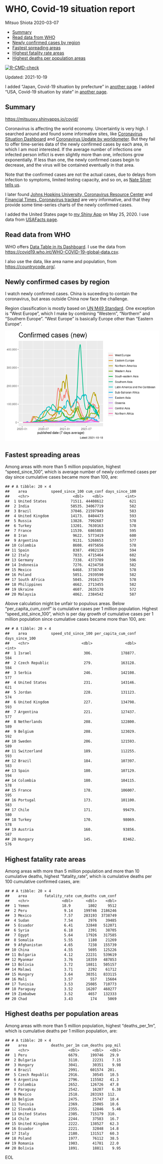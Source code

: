 WHO, Covid-19 situation report
================
Mitsuo Shiota
2020-03-07

-   [Summary](#summary)
-   [Read data from WHO](#read-data-from-who)
-   [Newly confirmed cases by region](#newly-confirmed-cases-by-region)
-   [Fastest spreading areas](#fastest-spreading-areas)
-   [Highest fatality rate areas](#highest-fatality-rate-areas)
-   [Highest deaths per population
    areas](#highest-deaths-per-population-areas)

<!-- badges: start -->

[![R-CMD-check](https://github.com/mitsuoxv/covid/workflows/R-CMD-check/badge.svg)](https://github.com/mitsuoxv/covid/actions)
<!-- badges: end -->

Updated: 2021-10-19

I added “Japan, Covid-19 situation by prefecture” in [another
page](Japan.md). I added “USA, Covid-19 situation by state” in [another
page](USA.md).

## Summary

<https://mitsuoxv.shinyapps.io/covid/>

Coronavirus is affecting the world economy. Uncertaintiy is very high. I
searched around and found some informative sites, like [Coronavirus
Situation
Dashboard](https://who.maps.arcgis.com/apps/opsdashboard/index.html#/c88e37cfc43b4ed3baf977d77e4a0667)
and [Coronavirus Update by
worldometer](https://www.worldometers.info/coronavirus/). But they fail
to offer time-series data of the newly confirmed cases by each area, in
which I am most interested. If the average number of infections one
infected person inflict is even slightly more than one, infections grow
exponentially. If less than one, the newly confirmed cases begin to
decrease, and the virus will be contained eventually in that area.

Note that the confirmed cases are not the actual cases, due to delays
from infection to symptoms, limited testing capacity, and so on, as
[Nate Silver tells
us](https://fivethirtyeight.com/features/coronavirus-case-counts-are-meaningless/).

I later found [Johns Hopkins University, Coronavirus Resource
Center](https://coronavirus.jhu.edu/) and [Financial Times, Coronavirus
tracked](https://www.ft.com/content/a26fbf7e-48f8-11ea-aeb3-955839e06441)
are very informative, and that they provide some time-series charts of
the newly confirmed cases.

I added the United States page to [my Shiny
App](https://mitsuoxv.shinyapps.io/covid/) on May 25, 2020. I use data
from [USAFacts
page](https://usafacts.org/visualizations/coronavirus-covid-19-spread-map/).

## Read data from WHO

WHO offers [Data Table in its Dashboard](https://covid19.who.int/table).
I use the data from
<https://covid19.who.int/WHO-COVID-19-global-data.csv>.

I also use the data, like area name and population, from
<https://countrycode.org/>.

## Newly confirmed cases by region

I watch newly confirmed cases. China is suceeding to contain the
coronavirus, but areas outside China now face the challenge.

Region classification is mostly based on [UN M49
Standard](https://unstats.un.org/unsd/methodology/m49/). One exception
is “West Europe”, which I make by combining “Western”, “Northern” and
“Southern Europe”. “West Europe” is basically Europe other than “Eastern
Europe”.

![](README_files/figure-gfm/chart-1.png)<!-- -->

## Fastest spreading areas

Among areas with more than 5 million population, highest
“speed\_since\_100”, which is average number of newly confirmed cases
per day since cumulative cases became more than 100, are:

    ## # A tibble: 20 × 4
    ##    area           speed_since_100 cum_conf days_since_100
    ##    <chr>                    <dbl>    <dbl>          <int>
    ##  1 United States           71511. 44408612            621
    ##  2 India                   58535. 34067719            582
    ##  3 Brazil                  37046. 21597949            583
    ##  4 United Kingdom          14173.  8404473            593
    ##  5 Russia                  13828.  7992687            578
    ##  6 Turkey                  13201.  7630163            578
    ##  7 France                  11539.  6865883            595
    ##  8 Iran                     9622.  5773419            600
    ##  9 Argentina                9131.  5268653            577
    ## 10 Colombia                 8608.  4975656            578
    ## 11 Spain                    8387.  4982139            594
    ## 12 Italy                    7833.  4715464            602
    ## 13 Germany                  7338.  4373789            596
    ## 14 Indonesia                7276.  4234758            582
    ## 15 Mexico                   6468.  3738749            578
    ## 16 Poland                   5051.  2939590            582
    ## 17 South Africa             5045.  2916179            578
    ## 18 Philippines              4662.  2713455            582
    ## 19 Ukraine                  4607.  2635170            572
    ## 20 Malaysia                 4062.  2384542            587

Above calculation might be unfair to populous areas. Below
“per\_capita\_cum\_conf” is cumulative cases per 1 million population.
Highest “speed\_std\_since\_100”, which is per day growth of cumulative
cases per 1 million population since cumulative cases became more than
100, are:

    ## # A tibble: 20 × 4
    ##    area           speed_std_since_100 per_capita_cum_conf days_since_100
    ##    <chr>                        <dbl>               <dbl>          <int>
    ##  1 Israel                        306.             178877.            584
    ##  2 Czech Republic                279.             163128.            584
    ##  3 Serbia                        246.             142108.            577
    ##  4 United States                 231.             143146.            621
    ##  5 Jordan                        228.             131123.            574
    ##  6 United Kingdom                227.             134798.            593
    ##  7 Argentina                     221.             127437.            577
    ##  8 Netherlands                   208.             122800.            589
    ##  9 Belgium                       208.             123029.            592
    ## 10 Sweden                        206.             121593.            589
    ## 11 Switzerland                   189.             112255.            593
    ## 12 Brazil                        184.             107397.            583
    ## 13 Spain                         180.             107129.            594
    ## 14 Colombia                      180.             104115.            578
    ## 15 France                        178.             106007.            595
    ## 16 Portugal                      173.             101100.            583
    ## 17 Chile                         171.              99479.            580
    ## 18 Turkey                        170.              98069.            578
    ## 19 Austria                       160.              93856.            587
    ## 20 Hungary                       145.              83462.            576

## Highest fatality rate areas

Among areas with more than 5 million population and more than 10
cumulative deaths, highest “fatality\_rate”, which is cumulative deaths
per 100 cumulative confirmed cases, are:

    ## # A tibble: 20 × 4
    ##    area        fatality_rate cum_deaths cum_conf
    ##    <chr>               <dbl>      <dbl>    <dbl>
    ##  1 Yemen               18.9        1802     9512
    ##  2 Peru                 9.14     199746  2186246
    ##  3 Mexico               7.57     283193  3738749
    ##  4 Sudan                7.54       2976    39485
    ##  5 Ecuador              6.41      32848   512071
    ##  6 Syria                6.18       2391    38705
    ##  7 Egypt                5.64      17926   317585
    ##  8 Somalia              5.55       1180    21269
    ##  9 Afghanistan          4.65       7238   155739
    ## 10 China                4.55       5695   125226
    ## 11 Bulgaria             4.12      22231   539619
    ## 12 Myanmar              3.76      18359   487853
    ## 13 Bolivia              3.72      18811   505157
    ## 14 Malawi               3.71       2292    61712
    ## 15 Hungary              3.64      30351   833115
    ## 16 Mali                 3.57        557    15604
    ## 17 Tunisia              3.53      25085   710773
    ## 18 Paraguay             3.52      16207   460277
    ## 19 Zimbabwe             3.52       4657   132333
    ## 20 Chad                 3.43        174     5069

## Highest deaths per population areas

Among areas with more than 5 million population, highest
“deaths\_per\_1m”, which is cumulative deaths per 1 million population,
are:

    ## # A tibble: 20 × 4
    ##    area           deaths_per_1m cum_deaths pop_mil
    ##    <chr>                  <dbl>      <dbl>   <dbl>
    ##  1 Peru                   6679.     199746   29.9 
    ##  2 Bulgaria               3110.      22231    7.15
    ##  3 Hungary                3041.      30351    9.98
    ##  4 Brazil                 2991.     601574  201.  
    ##  5 Czech Republic         2916.      30545   10.5 
    ##  6 Argentina              2796.     115582   41.3 
    ##  7 Colombia               2652.     126726   47.8 
    ##  8 Paraguay               2542.      16207    6.38
    ##  9 Mexico                 2518.     283193  112.  
    ## 10 Belgium                2475.      25747   10.4 
    ## 11 Tunisia                2369.      25085   10.6 
    ## 12 Slovakia               2355.      12846    5.46
    ## 13 United States          2305.     715179  310.  
    ## 14 Chile                  2244.      37583   16.7 
    ## 15 United Kingdom         2222.     138527   62.3 
    ## 16 Ecuador                2221.      32848   14.8 
    ## 17 Italy                  2180.     131517   60.3 
    ## 18 Poland                 1977.      76112   38.5 
    ## 19 Romania                1903.      41781   22.0 
    ## 20 Bolivia                1891.      18811    9.95

EOL
